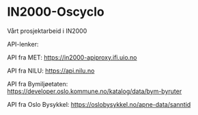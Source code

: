 # IN2000-Oscyclo
Vårt prosjektarbeid i IN2000

API-lenker:

API fra MET: https://in2000-apiproxy.ifi.uio.no

API fra NILU: https://api.nilu.no

API fra Bymiljøetaten: https://developer.oslo.kommune.no/katalog/data/bym-byruter

API fra Oslo Bysykkel: https://oslobysykkel.no/apne-data/sanntid
